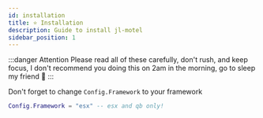```yaml
---
id: installation
title: ⭐ Installation
description: Guide to install jl-motel
sidebar_position: 1
---
```


:::danger Attention
Please read all of these carefully, don't rush, and keep focus, I don't recommend you doing this on 2am in the morning, go to sleep my friend 🙂
:::

Don't forget to change `Config.Framework` to your framework

```lua title="shared/config.lua"
Config.Framework = "esx" -- esx and qb only!
```

